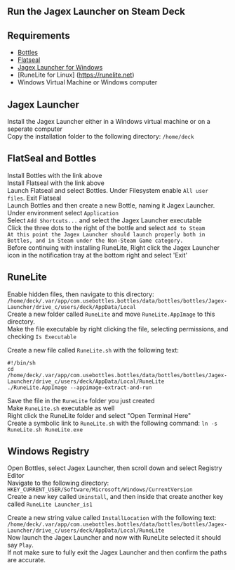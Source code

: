  ## Run the Jagex Launcher on Steam Deck
 
 ## Requirements

- [Bottles](https://flathub.org/apps/details/com.usebottles.bottles)
- [Flatseal](https://flathub.org/apps/details/com.github.tchx84.Flatseal)
- [Jagex Launcher for Windows](https://www.jagex.com/en-GB/launcher)
- [RuneLite for Linux] (https://runelite.net)
- Windows Virtual Machine or Windows computer
  <br>

## Jagex Launcher
Install the Jagex Launcher either in a Windows virtual machine or on a seperate computer<br>
Copy the installation folder to the following directory: `/home/deck`<br>

## FlatSeal and Bottles
Install Bottles with the link above<br>
Install Flatseal with the link above<br>
Launch Flatseal and select Bottles. Under Filesystem enable `All user files`. Exit Flatseal<br>
Launch Bottles and then create a new Bottle, naming it Jagex Launcher. Under environment select `Application`<br>
Select `Add Shortcuts...` and select the Jagex Launcher executable<br>
Click the three dots to the right of the bottle and select `Add to Steam`<br>
`At this point the Jagex Launcher should launch properly both in Bottles, and in Steam under the Non-Steam Game category.`<br>
Before continuing with installing RuneLite, Right click the Jagex Launcher icon in the notification tray at the bottom right and select 'Exit'

## RuneLite

Enable hidden files, then navigate to this directory: `/home/deck/.var/app/com.usebottles.bottles/data/bottles/bottles/Jagex-Launcher/drive_c/users/deck/AppData/Local`<br>
Create a new folder called `RuneLite` and move `RuneLite.AppImage` to this directory.<br>
Make the file executable by right clicking the file, selecting permissions, and checking `Is Executable`<br>

Create a new file called `RuneLite.sh` with the following text:
```
#!/bin/sh
cd /home/deck/.var/app/com.usebottles.bottles/data/bottles/bottles/Jagex-Launcher/drive_c/users/deck/AppData/Local/RuneLite
./RuneLite.AppImage --appimage-extract-and-run
```
Save the file in the `RuneLite` folder you just created<br>
Make `RuneLite.sh` executable as well<br>
Right click the RuneLite folder and select "Open Terminal Here"<br>
Create a symbolic link to `RuneLite.sh` with the following command: `ln -s RuneLite.sh RuneLite.exe`

## Windows Registry

Open Bottles, select Jagex Launcher, then scroll down and select Registry Editor<br>
Navigate to the following directory: `HKEY_CURRENT_USER/Software/Microsoft/Windows/CurrentVersion`<br>
Create a new key called `Uninstall`, and then inside that create another key called `RuneLite Launcher_is1`<br>

Create a new string value called `InstallLocation` with the following text:
`/home/deck/.var/app/com.usebottles.bottles/data/bottles/bottles/Jagex-Launcher/drive_c/users/deck/AppData/Local/RuneLite`<br>
Now launch the Jagex Launcher and now with RuneLite selected it should say `Play`.<br>
If not make sure to fully exit the Jagex Launcher and then confirm the paths are accurate.